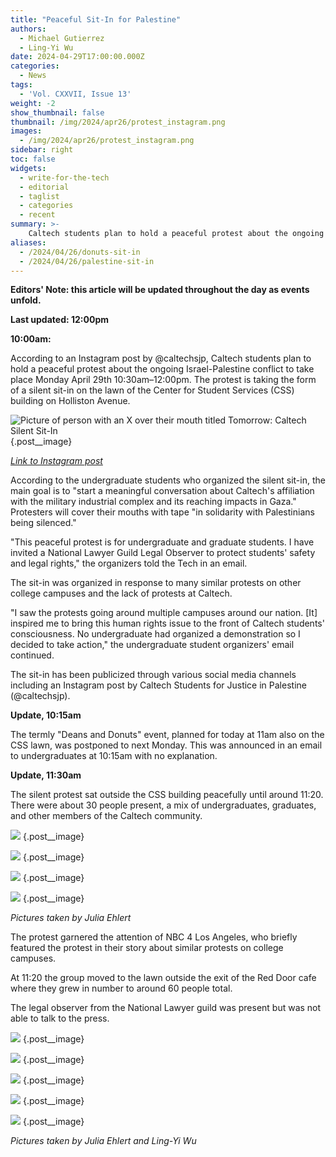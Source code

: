 ```yaml
---
title: "Peaceful Sit-In for Palestine"
authors:
  - Michael Gutierrez
  - Ling-Yi Wu
date: 2024-04-29T17:00:00.000Z
categories:
  - News
tags:
  - 'Vol. CXXVII, Issue 13'
weight: -2
show_thumbnail: false
thumbnail: /img/2024/apr26/protest_instagram.png
images:
  - /img/2024/apr26/protest_instagram.png
sidebar: right
toc: false
widgets:
  - write-for-the-tech
  - editorial
  - taglist
  - categories
  - recent
summary: >-
    Caltech students plan to hold a peaceful protest about the ongoing Israel-Palestine conflict to take place Monday April 29th 10:30am–12:00pm.
aliases:
  - /2024/04/26/donuts-sit-in
  - /2024/04/26/palestine-sit-in
---
```


**Editors' Note: this article will be updated throughout the day as events unfold.**

**Last updated: 12:00pm**

**10:00am:**

According to an Instagram post by @caltechsjp, Caltech students plan to hold a peaceful protest about the ongoing Israel-Palestine conflict to take place Monday April 29th 10:30am–12:00pm. The protest is taking the form of a silent sit-in on the lawn of the Center for Student Services (CSS) building on Holliston Avenue.

![Picture of person with an X over their mouth titled Tomorrow: Caltech Silent Sit-In](/img/2024/apr26/protest_instagram.png)
{.post__image}

[*Link to Instagram post*](https://www.instagram.com/p/C6U9Cdlp_DW/)

According to the undergraduate students who organized the silent sit-in, the main goal is to "start a meaningful conversation about Caltech's affiliation with the military industrial complex and its reaching impacts in Gaza." Protesters will cover their mouths with tape "in solidarity with Palestinians being silenced." 

"This peaceful protest is for undergraduate and graduate students. I have invited a National Lawyer Guild Legal Observer to protect students' safety and legal rights," the organizers told the Tech in an email.

The sit-in was organized in response to many similar protests on other college campuses and the lack of protests at Caltech.

"I saw the protests going around multiple campuses around our nation. [It] inspired me to bring this human rights issue to the front of Caltech students' consciousness. No undergraduate had organized a demonstration so I decided to take action," the undergraduate student organizers' email continued.

The sit-in has been publicized through various social media channels including an Instagram post by Caltech Students for Justice in Palestine (@caltechsjp).

**Update, 10:15am**

The termly "Deans and Donuts" event, planned for today at 11am also on the CSS lawn, was postponed to next Monday. This was announced in an email to undergraduates at 10:15am with no explanation.

**Update, 11:30am**

The silent protest sat outside the CSS building peacefully until around 11:20. There were about 30 people present, a mix of undergraduates, graduates, and other members of the Caltech community. 

![](/img/2024/apr26/protest_4.webp)
{.post__image}

![](/img/2024/apr26/protest_8.webp)
{.post__image}

![](/img/2024/apr26/protest_11.webp)
{.post__image}

![](/img/2024/apr26/protest_9.webp)
{.post__image}

*Pictures taken by Julia Ehlert*

The protest garnered the attention of NBC 4 Los Angeles, who briefly featured the protest in their story about similar protests on college campuses.

At 11:20 the group moved to the lawn outside the exit of the Red Door cafe where they grew in number to around 60 people total.

The legal observer from the National Lawyer guild was present but was not able to talk to the press.

![](/img/2024/apr26/protest_5.webp)
{.post__image}

![](/img/2024/apr26/protest_1.png)
{.post__image}

![](/img/2024/apr26/protest_2.webp)
{.post__image}

![](/img/2024/apr26/protest_3.png)
{.post__image}

![](/img/2024/apr26/protest_6.webp)
{.post__image}

*Pictures taken by Julia Ehlert and Ling-Yi Wu*